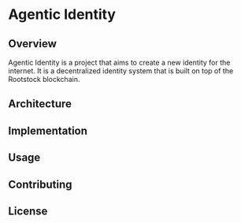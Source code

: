 
# Agentic Identity

## Overview

Agentic Identity is a project that aims to create a new identity for the internet. It is a decentralized identity system that is built on top of the Rootstock blockchain.

## Architecture

## Implementation

## Usage

## Contributing

## License

